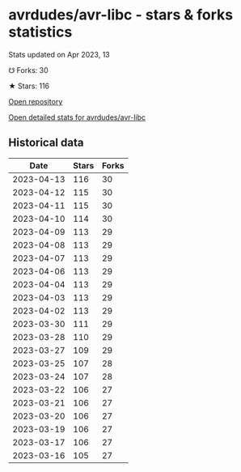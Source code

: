 # avrdudes/avr-libc - stars & forks statistics

Stats updated on Apr 2023, 13

☋ Forks: 30

★ Stars: 116

[Open repository](https://github.com/avrdudes/avr-libc)

[Open detailed stats for avrdudes/avr-libc](https://reviewgithub.com/rep/avrdudes/avr-libc)

## Historical data
| Date | Stars | Forks |
|------|-------|-------|
| 2023-04-13 | 116 | 30 | 
| 2023-04-12 | 115 | 30 | 
| 2023-04-11 | 115 | 30 | 
| 2023-04-10 | 114 | 30 | 
| 2023-04-09 | 113 | 29 | 
| 2023-04-08 | 113 | 29 | 
| 2023-04-07 | 113 | 29 | 
| 2023-04-06 | 113 | 29 | 
| 2023-04-04 | 113 | 29 | 
| 2023-04-03 | 113 | 29 | 
| 2023-04-02 | 113 | 29 | 
| 2023-03-30 | 111 | 29 | 
| 2023-03-28 | 110 | 29 | 
| 2023-03-27 | 109 | 29 | 
| 2023-03-25 | 107 | 28 | 
| 2023-03-24 | 107 | 28 | 
| 2023-03-22 | 106 | 27 | 
| 2023-03-21 | 106 | 27 | 
| 2023-03-20 | 106 | 27 | 
| 2023-03-19 | 106 | 27 | 
| 2023-03-17 | 106 | 27 | 
| 2023-03-16 | 105 | 27 | 

